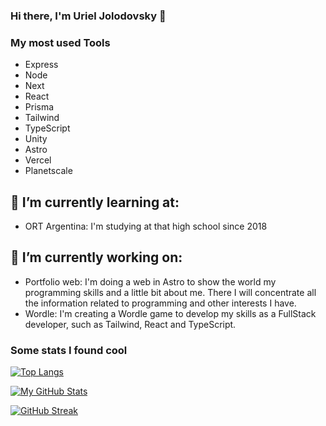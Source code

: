 ### Hi there, I'm Uriel Jolodovsky 👋

### My most used Tools

- Express
- Node
- Next
- React
- Prisma
- Tailwind
- TypeScript
- Unity
- Astro
- Vercel
- Planetscale

## 🌱 I’m currently learning at:
 - ORT Argentina: I'm studying at that high school since 2018 
##  🔭 I’m currently working on:
 - Portfolio web: I'm doing a web in Astro to show the world my programming skills and a little bit about me. There I will concentrate all the information related to programming and other interests I have.
 - Wordle: I'm creating a Wordle game to develop my skills as a FullStack developer, such as Tailwind, React and TypeScript.
### Some stats I found cool

[![Top Langs](https://github-readme-stats.vercel.app/api/top-langs/?username=UrielJolodovsky&theme=highcontrast&layout=compact&langs\_count=6)](https://github.com/UrielJolodovsky/github-readme-stats)

[![My GitHub Stats](https://github-readme-stats.vercel.app/api?username=UrielJolodovsky&count_private=true&show_icons=true&theme=dark)](https://github.com/UrielJolodovsky)

[![GitHub Streak](https://streak-stats.demolab.com?user=UrielJolodovsky&theme=transparent)](https://git.io/streak-stats)
<!--
**UrielJolodovsky/UrielJolodovsky** is a ✨ _special_ ✨ repository because its `README.md` (this file) appears on your GitHub profile.

Here are some ideas to get you started:

- 🔭 I’m currently working on ...
- 🌱 I’m currently learning ...
- 👯 I’m looking to collaborate on ...
- 🤔 I’m looking for help with ...
- 💬 Ask me about ...
- 📫 How to reach me: ...
- 😄 Pronouns: ...
- ⚡ Fun fact: ...
-->
